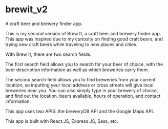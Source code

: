 # brewit_v2
A craft beer and brewery finder app.

This is my second version of Brew It, a craft beer and brewery finder app.
This app was inspired due to my curiosity on finding good craft beers, and trying new craft beers while traveling to new places and cities. 

With Brew It, there are two search fields.

The first search field allows you to search for your beer of choice, with the beer description information as well as which breweries carry them.

The second search field allows you to find breweries from your current location, so inputting your local address or cross streets will give local breweries near you.
You can also simply type in your brewery of choice, and find out the location, beers available, hours of operation, and contact information.

This app uses two APIS: the breweryDB API and the Google Maps API. 

This app is built with React.JS, Express.JS, Sass, etc. 
